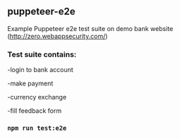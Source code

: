 ## puppeteer-e2e
Example Puppeteer e2e test suite on demo bank website (http://zero.webappsecurity.com/)

### Test suite contains:

-login to bank account

-make payment

-currency exchange

-fill feedback form

### `npm run test:e2e`


